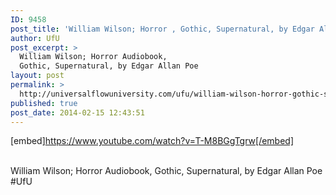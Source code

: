 ```yaml
---
ID: 9458
post_title: 'William Wilson; Horror , Gothic, Supernatural, by Edgar Allan Poe #UfU'
author: UfU
post_excerpt: >
  William Wilson; Horror Audiobook,
  Gothic, Supernatural, by Edgar Allan Poe
layout: post
permalink: >
  http://universalflowuniversity.com/ufu/william-wilson-horror-gothic-supernatural-by-edgar-allan-poe-ufu/
published: true
post_date: 2014-02-15 12:43:51
---
```

[embed]https://www.youtube.com/watch?v=T-M8BGgTgrw[/embed]</br></br>
<p>William Wilson; Horror Audiobook, Gothic, Supernatural, by Edgar Allan Poe #UfU</p>